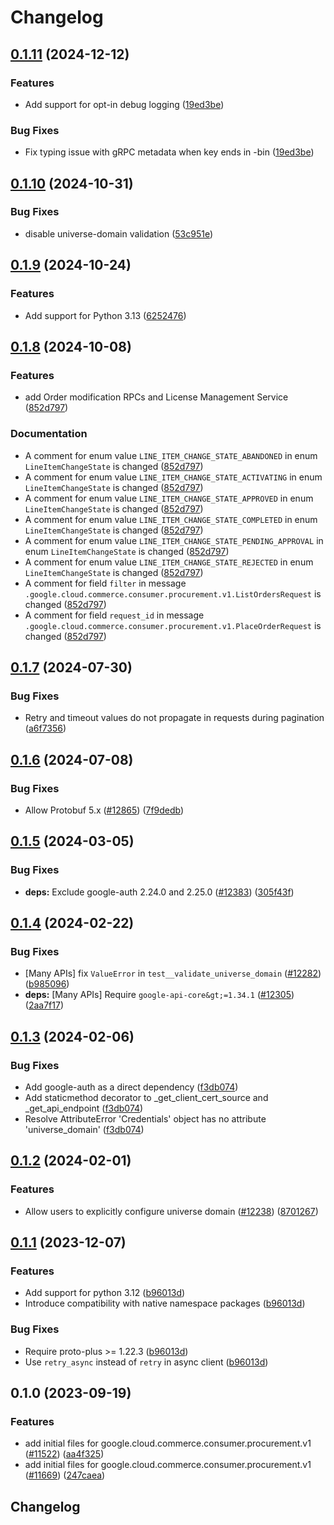# Changelog

## [0.1.11](https://github.com/googleapis/google-cloud-python/compare/google-cloud-commerce-consumer-procurement-v0.1.10...google-cloud-commerce-consumer-procurement-v0.1.11) (2024-12-12)


### Features

* Add support for opt-in debug logging ([19ed3be](https://github.com/googleapis/google-cloud-python/commit/19ed3bec7fcbc09aa5828180778ffc828d3eafa3))


### Bug Fixes

* Fix typing issue with gRPC metadata when key ends in -bin ([19ed3be](https://github.com/googleapis/google-cloud-python/commit/19ed3bec7fcbc09aa5828180778ffc828d3eafa3))

## [0.1.10](https://github.com/googleapis/google-cloud-python/compare/google-cloud-commerce-consumer-procurement-v0.1.9...google-cloud-commerce-consumer-procurement-v0.1.10) (2024-10-31)


### Bug Fixes

* disable universe-domain validation ([53c951e](https://github.com/googleapis/google-cloud-python/commit/53c951e90ad1d702fa507495532086d5d2f6b3c0))

## [0.1.9](https://github.com/googleapis/google-cloud-python/compare/google-cloud-commerce-consumer-procurement-v0.1.8...google-cloud-commerce-consumer-procurement-v0.1.9) (2024-10-24)


### Features

* Add support for  Python 3.13 ([6252476](https://github.com/googleapis/google-cloud-python/commit/6252476e5938352fb2417d098a1edcc08558fe10))

## [0.1.8](https://github.com/googleapis/google-cloud-python/compare/google-cloud-commerce-consumer-procurement-v0.1.7...google-cloud-commerce-consumer-procurement-v0.1.8) (2024-10-08)


### Features

* add Order modification RPCs and License Management Service ([852d797](https://github.com/googleapis/google-cloud-python/commit/852d797f21d4809c32d98b384c60bf9852b14216))


### Documentation

* A comment for enum value `LINE_ITEM_CHANGE_STATE_ABANDONED` in enum `LineItemChangeState` is changed ([852d797](https://github.com/googleapis/google-cloud-python/commit/852d797f21d4809c32d98b384c60bf9852b14216))
* A comment for enum value `LINE_ITEM_CHANGE_STATE_ACTIVATING` in enum `LineItemChangeState` is changed ([852d797](https://github.com/googleapis/google-cloud-python/commit/852d797f21d4809c32d98b384c60bf9852b14216))
* A comment for enum value `LINE_ITEM_CHANGE_STATE_APPROVED` in enum `LineItemChangeState` is changed ([852d797](https://github.com/googleapis/google-cloud-python/commit/852d797f21d4809c32d98b384c60bf9852b14216))
* A comment for enum value `LINE_ITEM_CHANGE_STATE_COMPLETED` in enum `LineItemChangeState` is changed ([852d797](https://github.com/googleapis/google-cloud-python/commit/852d797f21d4809c32d98b384c60bf9852b14216))
* A comment for enum value `LINE_ITEM_CHANGE_STATE_PENDING_APPROVAL` in enum `LineItemChangeState` is changed ([852d797](https://github.com/googleapis/google-cloud-python/commit/852d797f21d4809c32d98b384c60bf9852b14216))
* A comment for enum value `LINE_ITEM_CHANGE_STATE_REJECTED` in enum `LineItemChangeState` is changed ([852d797](https://github.com/googleapis/google-cloud-python/commit/852d797f21d4809c32d98b384c60bf9852b14216))
* A comment for field `filter` in message `.google.cloud.commerce.consumer.procurement.v1.ListOrdersRequest` is changed ([852d797](https://github.com/googleapis/google-cloud-python/commit/852d797f21d4809c32d98b384c60bf9852b14216))
* A comment for field `request_id` in message `.google.cloud.commerce.consumer.procurement.v1.PlaceOrderRequest` is changed ([852d797](https://github.com/googleapis/google-cloud-python/commit/852d797f21d4809c32d98b384c60bf9852b14216))

## [0.1.7](https://github.com/googleapis/google-cloud-python/compare/google-cloud-commerce-consumer-procurement-v0.1.6...google-cloud-commerce-consumer-procurement-v0.1.7) (2024-07-30)


### Bug Fixes

* Retry and timeout values do not propagate in requests during pagination ([a6f7356](https://github.com/googleapis/google-cloud-python/commit/a6f7356f1549721f9fab83d4dcfa226cec1965d0))

## [0.1.6](https://github.com/googleapis/google-cloud-python/compare/google-cloud-commerce-consumer-procurement-v0.1.5...google-cloud-commerce-consumer-procurement-v0.1.6) (2024-07-08)


### Bug Fixes

* Allow Protobuf 5.x ([#12865](https://github.com/googleapis/google-cloud-python/issues/12865)) ([7f9dedb](https://github.com/googleapis/google-cloud-python/commit/7f9dedb3abc7636cbcd97e21ac857844b885b599))

## [0.1.5](https://github.com/googleapis/google-cloud-python/compare/google-cloud-commerce-consumer-procurement-v0.1.4...google-cloud-commerce-consumer-procurement-v0.1.5) (2024-03-05)


### Bug Fixes

* **deps:** Exclude google-auth 2.24.0 and 2.25.0 ([#12383](https://github.com/googleapis/google-cloud-python/issues/12383)) ([305f43f](https://github.com/googleapis/google-cloud-python/commit/305f43f7d6293e3316248f421fdc19c5d8405c21))

## [0.1.4](https://github.com/googleapis/google-cloud-python/compare/google-cloud-commerce-consumer-procurement-v0.1.3...google-cloud-commerce-consumer-procurement-v0.1.4) (2024-02-22)


### Bug Fixes

* [Many APIs] fix `ValueError` in `test__validate_universe_domain` ([#12282](https://github.com/googleapis/google-cloud-python/issues/12282)) ([b985096](https://github.com/googleapis/google-cloud-python/commit/b985096d43add8214172ff993e00293e6c8757cb))
* **deps:** [Many APIs] Require `google-api-core&gt;=1.34.1` ([#12305](https://github.com/googleapis/google-cloud-python/issues/12305)) ([2aa7f17](https://github.com/googleapis/google-cloud-python/commit/2aa7f17a5fd4f2249260225db91fb0414d06eaa7))

## [0.1.3](https://github.com/googleapis/google-cloud-python/compare/google-cloud-commerce-consumer-procurement-v0.1.2...google-cloud-commerce-consumer-procurement-v0.1.3) (2024-02-06)


### Bug Fixes

* Add google-auth as a direct dependency ([f3db074](https://github.com/googleapis/google-cloud-python/commit/f3db074e7bbf505d5989e4c353461ab6bef4905c))
* Add staticmethod decorator to _get_client_cert_source and _get_api_endpoint ([f3db074](https://github.com/googleapis/google-cloud-python/commit/f3db074e7bbf505d5989e4c353461ab6bef4905c))
* Resolve AttributeError 'Credentials' object has no attribute 'universe_domain' ([f3db074](https://github.com/googleapis/google-cloud-python/commit/f3db074e7bbf505d5989e4c353461ab6bef4905c))

## [0.1.2](https://github.com/googleapis/google-cloud-python/compare/google-cloud-commerce-consumer-procurement-v0.1.1...google-cloud-commerce-consumer-procurement-v0.1.2) (2024-02-01)


### Features

* Allow users to explicitly configure universe domain ([#12238](https://github.com/googleapis/google-cloud-python/issues/12238)) ([8701267](https://github.com/googleapis/google-cloud-python/commit/8701267fc9694844b9365024cd59354785247aa0))

## [0.1.1](https://github.com/googleapis/google-cloud-python/compare/google-cloud-commerce-consumer-procurement-v0.1.0...google-cloud-commerce-consumer-procurement-v0.1.1) (2023-12-07)


### Features

* Add support for python 3.12 ([b96013d](https://github.com/googleapis/google-cloud-python/commit/b96013d2c31e3602bb885bf8d7296cc49c3a4642))
* Introduce compatibility with native namespace packages ([b96013d](https://github.com/googleapis/google-cloud-python/commit/b96013d2c31e3602bb885bf8d7296cc49c3a4642))


### Bug Fixes

* Require proto-plus &gt;= 1.22.3 ([b96013d](https://github.com/googleapis/google-cloud-python/commit/b96013d2c31e3602bb885bf8d7296cc49c3a4642))
* Use `retry_async` instead of `retry` in async client ([b96013d](https://github.com/googleapis/google-cloud-python/commit/b96013d2c31e3602bb885bf8d7296cc49c3a4642))

## 0.1.0 (2023-09-19)


### Features

* add initial files for google.cloud.commerce.consumer.procurement.v1 ([#11522](https://github.com/googleapis/google-cloud-python/issues/11522)) ([aa4f325](https://github.com/googleapis/google-cloud-python/commit/aa4f325dc08f24b925abd4be36f87851319c2542))
* add initial files for google.cloud.commerce.consumer.procurement.v1 ([#11669](https://github.com/googleapis/google-cloud-python/issues/11669)) ([247caea](https://github.com/googleapis/google-cloud-python/commit/247caeabca57b622fc14e18a7f7f1cb2ccb0c460))

## Changelog
